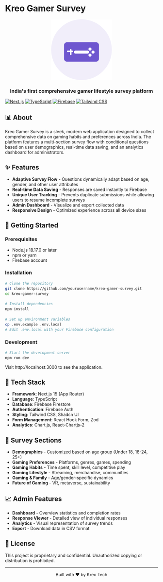 # Kreo Gamer Survey

<div align="center">
  <img src="public/controller.svg" alt="Kreo Gamer Survey" width="200" height="200" />
  <h3>India's first comprehensive gamer lifestyle survey platform</h3>
</div>

[![Next.js](https://img.shields.io/badge/Next.js-15.1.7-black?style=flat&logo=next.js)](https://nextjs.org/)
[![TypeScript](https://img.shields.io/badge/TypeScript-5.2.2-blue?style=flat&logo=typescript)](https://www.typescriptlang.org/)
[![Firebase](https://img.shields.io/badge/Firebase-10.5.0-orange?style=flat&logo=firebase)](https://firebase.google.com/)
[![Tailwind CSS](https://img.shields.io/badge/Tailwind_CSS-3.3.3-38B2AC?style=flat&logo=tailwind-css)](https://tailwindcss.com/)

## 📊 About

Kreo Gamer Survey is a sleek, modern web application designed to collect comprehensive data on gaming habits and preferences across India. The platform features a multi-section survey flow with conditional questions based on user demographics, real-time data saving, and an analytics dashboard for administrators.

## ✨ Features

- **Adaptive Survey Flow** - Questions dynamically adapt based on age, gender, and other user attributes
- **Real-time Data Saving** - Responses are saved instantly to Firebase
- **Unique User Tracking** - Prevents duplicate submissions while allowing users to resume incomplete surveys
- **Admin Dashboard** - Visualize and export collected data
- **Responsive Design** - Optimized experience across all device sizes

## 🚀 Getting Started

### Prerequisites

- Node.js 18.17.0 or later
- npm or yarn
- Firebase account

### Installation

```bash
# Clone the repository
git clone https://github.com/yourusername/kreo-gamer-survey.git
cd kreo-gamer-survey

# Install dependencies
npm install

# Set up environment variables
cp .env.example .env.local
# Edit .env.local with your Firebase configuration
```

### Development

```bash
# Start the development server
npm run dev
```

Visit http://localhost:3000 to see the application.

## 🔧 Tech Stack

- **Framework**: Next.js 15 (App Router)
- **Language**: TypeScript
- **Database**: Firebase Firestore
- **Authentication**: Firebase Auth
- **Styling**: Tailwind CSS, Shadcn UI
- **Form Management**: React Hook Form, Zod
- **Analytics**: Chart.js, React-Chartjs-2

## 📱 Survey Sections

- **Demographics** - Customized based on age group (Under 18, 18-24, 25+)
- **Gaming Preferences** - Platforms, genres, games, spending
- **Gaming Habits** - Time spent, skill level, competitive play
- **Gaming Lifestyle** - Streaming, merchandise, communities
- **Gaming & Family** - Age/gender-specific dynamics
- **Future of Gaming** - VR, metaverse, sustainability

## 📈 Admin Features

- **Dashboard** - Overview statistics and completion rates
- **Response Viewer** - Detailed view of individual responses
- **Analytics** - Visual representation of survey trends
- **Export** - Download data in CSV format

## 📄 License

This project is proprietary and confidential. Unauthorized copying or distribution is prohibited.

---

<div align="center">
  <p>Built with ❤️ by Kreo Tech</p>
</div>
